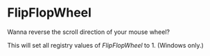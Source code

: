 # FlipFlopWheel

Wanna reverse the scroll direction of your mouse wheel?  

This will set all registry values of *FlipFlopWheel* to 1.  (Windows only.)
